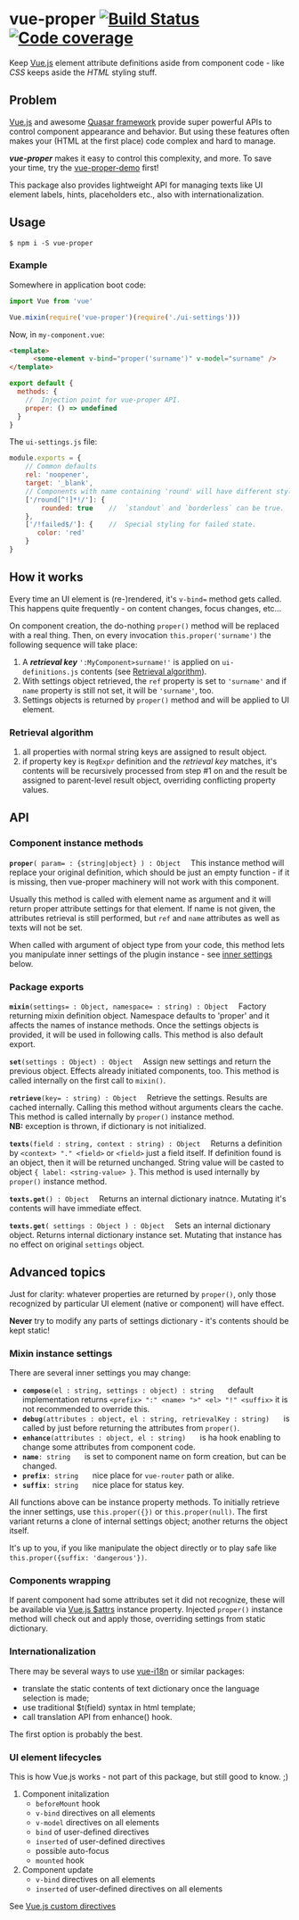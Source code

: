# vue-proper [![Build Status](https://travis-ci.org/valango/vue-proper.svg?branch=master)](https://travis-ci.org/valango/vue-proper) [![Code coverage](https://codecov.io/gh/valango/vue-proper/branch/master/graph/badge.svg)](https://codecov.io/gh/valango/vue-proper)

Keep [Vue.js](https://vuejs.org/) element attribute definitions aside from
component code - like _CSS_ keeps aside the _HTML_ styling stuff.

## Problem
[Vue.js](https://vuejs.org/) and awesome [Quasar framework](https://quasar.dev/)
provide super powerful APIs to control component appearance and behavior.
But using these features often makes your (HTML at the first place) code complex
and hard to manage.

_**vue-proper**_ makes it easy to control this complexity, and more.
To save your time, try the [vue-proper-demo](https://github.com/valango/vue-proper-demo) first!

This package also provides lightweight API for managing texts like UI element
labels, hints, placeholders etc., also with internationalization.

## Usage
```
$ npm i -S vue-proper
```

### Example
Somewhere in application boot code:
```javascript
import Vue from 'vue'

Vue.mixin(require('vue-proper')(require('./ui-settings')))
```
Now, in `my-component.vue`:
```html
<template>
      <some-element v-bind="proper('surname')" v-model="surname" />
</template>
```
```javascript
export default {
  methods: {
    //  Injection point for vue-proper API.
    proper: () => undefined    
  }
}
```
The `ui-settings.js` file:
```javascript
module.exports = { 
    // Common defaults
    rel: 'noopener',
    target: '_blank',
    // Components with name containing 'round' will have different styling.
    ['/round[^!]*!/']: {
        rounded: true    //  `standout` and `borderless` can be true.
    },
    ['/!failed$/']: {    //  Special styling for failed state.
       color: 'red'
    }
}
```

## How it works
Every time an UI element is (re-)rendered, it's `v-bind=` method gets called.
This happens quite frequently - on content changes, focus changes, etc...

On component creation, the do-nothing `proper()` method will be replaced with
a real thing. Then, on every invocation `this.proper('surname')`
the following sequence will take place:
   1. A **_retrieval key_** `':MyComponent>surname!'` is applied on 
   `ui-definitions.js` contents 
     (see [Retrieval algorithm](#retrieval-algorithm)).
   1. With settings object retrieved, the `ref` property is set to `'surname'` 
   and if `name` property is still not set, it will be `'surname'`, too.
   1. Settings objects is returned by `proper()` method and will be applied
   to UI element.

### Retrieval algorithm
   1. all properties with normal string keys are assigned to result object.
   1. if property key is `RegExpr` definition and the _retrieval key_ matches,
   it's contents will be recursively processed from step #1 on and the result
   be assigned to parent-level result object, overriding conflicting property values.

## API
### Component instance methods
**`proper`**`( param= : {string|object} ) : Object  `
This instance method will replace your original definition, which should be
just an empty function - if it is missing, then vue-proper machinery will not
work with this component.

Usually this method is called with element name as argument and it will return
proper attribute settings for that element.
If name is not given, the attributes retrieval is still performed,
but `ref` and `name` attributes as well as texts will not be set.

When called with argument of object type from your code, this method lets
you manipulate inner settings of the plugin instance - see 
[inner settings](#mixin-instance-settings) below.

### Package exports
**`mixin`**`(settings= : Object, namespace= : string) : Object  `
Factory returning mixin definition object.
Namespace defaults to 'proper' and
it affects the names of instance methods. Once the settings objects is provided,
it will be used in following calls.
This method is also default export.

**`set`**`(settings : Object) : Object  `
Assign new settings and return the previous object. Effects already initiated
components, too. This method is called internally on the first call to `mixin()`.

**`retrieve`**`(key= : string) : Object  `
Retrieve the settings. Results are cached internally. Calling this method without
arguments clears the cache.
This method is called internally by `proper()` instance method.
<br>**NB:** exception is thrown, if dictionary is not initialized.

**`texts`**`(field : string, context : string) : Object  `
Returns a definition by `<context> "." <field>` or `<field>` just a field itself.
If definition found is an object, then it will be returned unchanged. String value
will be casted to object `{ label: <string-value> }`.
This method is used internally by `proper()` instance method. 

**`texts.get`**`() : Object  `
Returns an internal dictionary inatnce. Mutating it's contents will have immediate effect.

**`texts.get`**`( settings : Object ) : Object  `
Sets an internal dictionary object. Returns internal dictionary instance set.
Mutating that instance has no effect on original `settings` object.

## Advanced topics
Just for clarity: whatever properties are returned by `proper()`, only those
recognized by particular UI element (native or component) will have effect.

**Never** try to modify any parts of settings dictionary - it's
contents should be kept static!

### Mixin instance settings
There are several inner settings you may change:
   * **`compose`**`(el : string, settings : object) : string   ` default 
   implementation returns `<prefix> ":" <name> ">" <el> "!" <suffix>`
   it is not recommended to override this.
   * **`debug`**`(attributes : object, el : string, retrievalKey : string)   `
   is called by just before returning the attributes from `proper()`.
   * **`enhance`**`(attributes : object, el : string)   ` is ha hook enabling to
   change some attributes from component code.
   * **`name`**`: string   ` is set to component name on form creation, but can be changed.
   * **`prefix`**`: string   ` nice place for `vue-router` path or alike.
   * **`suffix`**`: string   ` nice place for status key.
   
All functions above can be instance property methods. To initially retrieve the
inner settings, use `this.proper({})` or `this.proper(null)`. The first variant
returns a clone of internal settings object; another returns the object itself.

It's up to you, if you like manipulate the object directly or to play safe
like `this.proper({suffix: 'dangerous'})`.

### Components wrapping
If parent component had some attributes set it did not recognize, these
will be available via [Vue.js $attrs](https://vuejs.org/v2/api/#vm-attrs)
instance property. Injected `proper()` instance method will check out and
apply those, overriding settings from static dictionary.

### Internationalization
There may be several ways to use [vue-i18n](https://github.com/kazupon/vue-i18n)
or similar packages:
   * translate the static contents of text dictionary once the language selection is made;
   * use traditional $t(field) syntax in html template;
   * call translation API from enhance() hook.

The first option is probably the best.

### UI element lifecycles
This is how Vue.js works - not part of this package, but still good to know. ;)

1. Component initalization
   * `beforeMount` hook
   * `v-bind` directives on all elements
   * `v-model` directives on all elements
   * `bind` of user-defined directives
   * `inserted` of user-defined directives
   * possible auto-focus
   * `mounted` hook
1. Component update
   * `v-bind` directives on all elements
   * `inserted` of user-defined directives on all elements

See [Vue.js custom directives](https://vuejs.org/v2/guide/custom-directive.html)
